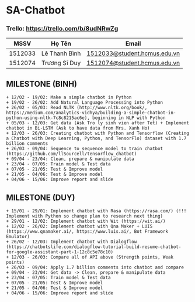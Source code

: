 # SA-Chatbot

### Trello: https://trello.com/b/8udNRwZg

| MSSV      | Họ Tên            | Email                        |
| :-------: |:-----------------:| :---------------------------:|
| 1512033   | Lê Thanh Bình     | 1512033@student.hcmus.edu.vn |
| 1512074   | Trương Sĩ Duy     | 1512074@student.hcmus.edu.vn |

## MILESTONE (BINH)
    + 12/02 - 19/02: Make a simple chatbot in Python
    + 19/02 - 26/02: Add Natural Language Processing into Python
	+ 26/02 - 05/03: Read NLTK (http://www.nltk.org/book/, https://medium.com/analytics-vidhya/building-a-simple-chatbot-in-python-using-nltk-7c8c8215ac6e), beginning in NLP with Python
	+ 05/03 - 12/03: Get data (Ask Tro ly sinh vien after Tet) + Implement chatbot in Bi-LSTM (Ask to have data from Mrs. Xanh Ho)
	+ 12/03 - 26/03: Creating chatbot with Python and Tensorflow (Creating a Chatbot with Deep Learning, Python, and TensorFlo) dataset with 1.7 billion comments
	+ 26/03 - 09/04: Sequence to sequence model to train chatbot (https://github.com/llSourcell/tensorflow_chatbot)
	+ 09/04 - 23/04: Clean, prepare & manipulate data
	+ 23/04 - 07/05: Train model & Test data
	+ 07/05 - 21/05: Test & Improve model
	+ 21/05 - 04/06: Test & Improve model
    + 04/06 - 15/06: Improve report and slide

## MILESTONE (DUY)
	+ 15/01 - 29/01: Implement chatbot with Rasa (https://rasa.com/) (!!! Implement with Python so change plan to research next thing)
	+ 29/01 - 12/02: Implement chatbot with Wit (https://wit.ai/)
	+ 12/02 - 26/02: Implement chatbot with Qna Maker + LUIS (https://www.qnamaker.ai/, https://www.luis.ai/, Bot Framework Emulator)
	+ 26/02 - 12/03: Implement chatbot with Dialogflow (https://chatbotslife.com/dialogflow-tutorial-build-resume-chatbot-for-google-assistant-part-1-12c8c5e78c10)
	+ 12/03 - 26/03: Compare all of API above (Strength points, Weak points)
	+ 26/03 - 09/04: Apply 1.7 billion comments into chatbot and compare
	+ 09/04 - 23/04: Get data -> Clean, prepare & manipulate data
	+ 23/04 - 07/05: Train model & Test data
	+ 07/05 - 21/05: Test & Improve model
	+ 21/05 - 04/06: Test & Improve model
    + 04/06 - 15/06: Improve report and slide
